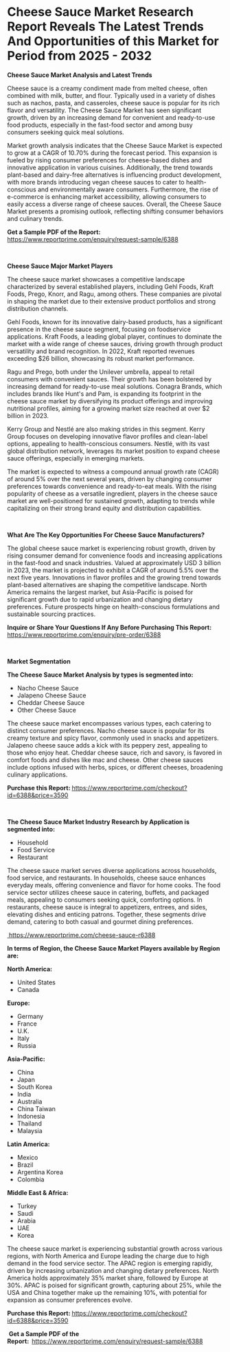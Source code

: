 <p><h1>Cheese Sauce Market Research Report Reveals The Latest Trends And Opportunities of this Market for Period from 2025 - 2032</h1></p><p><strong>Cheese Sauce Market Analysis and Latest Trends</strong></p>
<p><p>Cheese sauce is a creamy condiment made from melted cheese, often combined with milk, butter, and flour. Typically used in a variety of dishes such as nachos, pasta, and casseroles, cheese sauce is popular for its rich flavor and versatility. The Cheese Sauce Market has seen significant growth, driven by an increasing demand for convenient and ready-to-use food products, especially in the fast-food sector and among busy consumers seeking quick meal solutions.</p><p>Market growth analysis indicates that the Cheese Sauce Market is expected to grow at a CAGR of 10.70% during the forecast period. This expansion is fueled by rising consumer preferences for cheese-based dishes and innovative application in various cuisines. Additionally, the trend towards plant-based and dairy-free alternatives is influencing product development, with more brands introducing vegan cheese sauces to cater to health-conscious and environmentally aware consumers. Furthermore, the rise of e-commerce is enhancing market accessibility, allowing consumers to easily access a diverse range of cheese sauces. Overall, the Cheese Sauce Market presents a promising outlook, reflecting shifting consumer behaviors and culinary trends.</p></p>
<p><strong>Get a Sample PDF of the Report:&nbsp;</strong> <a href="https://www.reportprime.com/enquiry/request-sample/6388?utm_campaign=4576&utm_medium=2&utm_source=Github&utm_content=ia&utm_term=15052025&utm_id=cheese-sauce">https://www.reportprime.com/enquiry/request-sample/6388</a></p>
<p>&nbsp;</p>
<p><strong>Cheese Sauce Major Market Players</strong></p>
<p><p>The cheese sauce market showcases a competitive landscape characterized by several established players, including Gehl Foods, Kraft Foods, Prego, Knorr, and Ragu, among others. These companies are pivotal in shaping the market due to their extensive product portfolios and strong distribution channels.</p><p>Gehl Foods, known for its innovative dairy-based products, has a significant presence in the cheese sauce segment, focusing on foodservice applications. Kraft Foods, a leading global player, continues to dominate the market with a wide range of cheese sauces, driving growth through product versatility and brand recognition. In 2022, Kraft reported revenues exceeding $26 billion, showcasing its robust market performance.</p><p>Ragu and Prego, both under the Unilever umbrella, appeal to retail consumers with convenient sauces. Their growth has been bolstered by increasing demand for ready-to-use meal solutions. Conagra Brands, which includes brands like Hunt's and Pam, is expanding its footprint in the cheese sauce market by diversifying its product offerings and improving nutritional profiles, aiming for a growing market size reached at over $2 billion in 2023.</p><p>Kerry Group and Nestlé are also making strides in this segment. Kerry Group focuses on developing innovative flavor profiles and clean-label options, appealing to health-conscious consumers. Nestlé, with its vast global distribution network, leverages its market position to expand cheese sauce offerings, especially in emerging markets.</p><p>The market is expected to witness a compound annual growth rate (CAGR) of around 5% over the next several years, driven by changing consumer preferences towards convenience and ready-to-eat meals. With the rising popularity of cheese as a versatile ingredient, players in the cheese sauce market are well-positioned for sustained growth, adapting to trends while capitalizing on their strong brand equity and distribution capabilities.</p></p>
<p>&nbsp;</p>
<p><strong>What Are The Key Opportunities For Cheese Sauce Manufacturers?</strong></p>
<p><p>The global cheese sauce market is experiencing robust growth, driven by rising consumer demand for convenience foods and increasing applications in the fast-food and snack industries. Valued at approximately USD 3 billion in 2023, the market is projected to exhibit a CAGR of around 5.5% over the next five years. Innovations in flavor profiles and the growing trend towards plant-based alternatives are shaping the competitive landscape. North America remains the largest market, but Asia-Pacific is poised for significant growth due to rapid urbanization and changing dietary preferences. Future prospects hinge on health-conscious formulations and sustainable sourcing practices.</p></p>
<p><strong>Inquire or Share Your Questions If Any Before Purchasing This Report:</strong> <a href="https://www.reportprime.com/enquiry/pre-order/6388?utm_campaign=4576&utm_medium=2&utm_source=Github&utm_content=ia&utm_term=15052025&utm_id=cheese-sauce">https://www.reportprime.com/enquiry/pre-order/6388</a></p>
<p>&nbsp;</p>
<p><strong>Market Segmentation</strong></p>
<p><strong>The Cheese Sauce Market Analysis by types is segmented into:</strong></p>
<p><ul><li>Nacho Cheese Sauce</li><li>Jalapeno Cheese Sauce</li><li>Cheddar Cheese Sauce</li><li>Other Cheese Sauce</li></ul></p>
<p><p>The cheese sauce market encompasses various types, each catering to distinct consumer preferences. Nacho cheese sauce is popular for its creamy texture and spicy flavor, commonly used in snacks and appetizers. Jalapeno cheese sauce adds a kick with its peppery zest, appealing to those who enjoy heat. Cheddar cheese sauce, rich and savory, is favored in comfort foods and dishes like mac and cheese. Other cheese sauces include options infused with herbs, spices, or different cheeses, broadening culinary applications.</p></p>
<p><strong>Purchase this Report:&nbsp;</strong><a href="https://www.reportprime.com/checkout?id=6388&price=3590&utm_campaign=4576&utm_medium=2&utm_source=Github&utm_content=ia&utm_term=15052025&utm_id=cheese-sauce">https://www.reportprime.com/checkout?id=6388&price=3590</a></p>
<p>&nbsp;</p>
<p><strong>The Cheese Sauce Market Industry Research by Application is segmented into:</strong></p>
<p><ul><li>Household</li><li>Food Service</li><li>Restaurant</li></ul></p>
<p><p>The cheese sauce market serves diverse applications across households, food service, and restaurants. In households, cheese sauce enhances everyday meals, offering convenience and flavor for home cooks. The food service sector utilizes cheese sauce in catering, buffets, and packaged meals, appealing to consumers seeking quick, comforting options. In restaurants, cheese sauce is integral to appetizers, entrees, and sides, elevating dishes and enticing patrons. Together, these segments drive demand, catering to both casual and gourmet dining preferences.</p></p>
<p><a href="https://www.reportprime.com/cheese-sauce-r6388?utm_campaign=4576&utm_medium=2&utm_source=Github&utm_content=ia&utm_term=15052025&utm_id=cheese-sauce">&nbsp;https://www.reportprime.com/cheese-sauce-r6388</a></p>
<p><strong>In terms of Region, the Cheese Sauce Market Players available by Region are:</strong></p>
<p>
    <p> <strong> North America: </strong>
        <ul>
            <li>United States</li>
            <li>Canada</li>
        </ul>
        </p> 
    <p> <strong> Europe: </strong>
        <ul>
            <li>Germany</li>
            <li>France</li>
            <li>U.K.</li>
            <li>Italy</li>
            <li>Russia</li>
        </ul>
        </p> 
    <p> <strong> Asia-Pacific: </strong>
        <ul>
            <li>China</li>
            <li>Japan</li>
            <li>South Korea</li>
            <li>India</li>
            <li>Australia</li>
            <li>China Taiwan</li>
            <li>Indonesia</li>
            <li>Thailand</li>
            <li>Malaysia</li>
        </ul>
        </p> 
    <p> <strong> Latin America: </strong>
        <ul>
            <li>Mexico</li>
            <li>Brazil</li>
            <li>Argentina Korea</li>
            <li>Colombia</li>
        </ul>
        </p> 
    <p> <strong> Middle East & Africa: </strong>
        <ul>
            <li>Turkey</li>
            <li>Saudi</li>
            <li>Arabia</li>
            <li>UAE</li>
            <li>Korea</li>
        </ul>
    </p>
    </p>
<p><p>The cheese sauce market is experiencing substantial growth across various regions, with North America and Europe leading the charge due to high demand in the food service sector. The APAC region is emerging rapidly, driven by increasing urbanization and changing dietary preferences. North America holds approximately 35% market share, followed by Europe at 30%. APAC is poised for significant growth, capturing about 25%, while the USA and China together make up the remaining 10%, with potential for expansion as consumer preferences evolve.</p></p>
<p><strong>Purchase this Report: </strong><a href="https://www.reportprime.com/checkout?id=6388&price=3590&utm_campaign=4576&utm_medium=2&utm_source=Github&utm_content=ia&utm_term=15052025&utm_id=cheese-sauce">https://www.reportprime.com/checkout?id=6388&price=3590</a></p>
<p>&nbsp;<strong>Get a Sample PDF of the Report:&nbsp;&nbsp;</strong><a href="https://www.reportprime.com/enquiry/request-sample/6388?utm_campaign=4576&utm_medium=2&utm_source=Github&utm_content=ia&utm_term=15052025&utm_id=cheese-sauce">https://www.reportprime.com/enquiry/request-sample/6388</a></p>
<p><strong></strong></p>
<p><p></p><p></p><p></p></p>